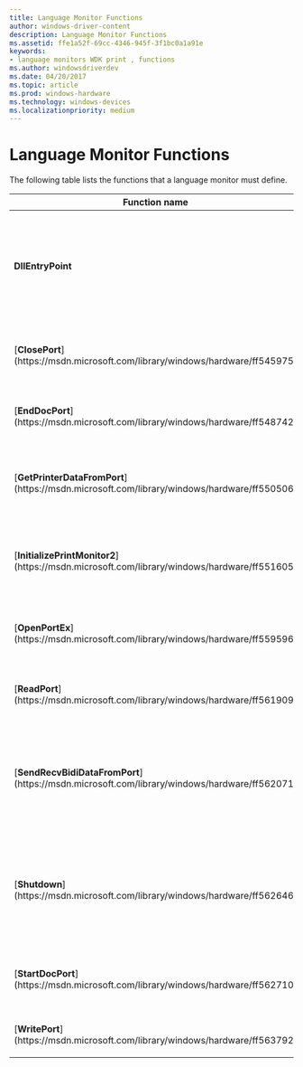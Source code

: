 ```yaml
---
title: Language Monitor Functions
author: windows-driver-content
description: Language Monitor Functions
ms.assetid: ffe1a52f-69cc-4346-945f-3f1bc0a1a91e
keywords:
- language monitors WDK print , functions
ms.author: windowsdriverdev
ms.date: 04/20/2017
ms.topic: article
ms.prod: windows-hardware
ms.technology: windows-devices
ms.localizationpriority: medium
---
```


# Language Monitor Functions





The following table lists the functions that a language monitor must define.

<table>
<colgroup>
<col width="50%" />
<col width="50%" />
</colgroup>
<thead>
<tr class="header">
<th>Function name</th>
<th>Description</th>
</tr>
</thead>
<tbody>
<tr class="odd">
<td><p><strong>DllEntryPoint</strong></p></td>
<td><p>A DLL entry point, typically called <strong>DllMain</strong>, which is described in the Microsoft Windows SDK documentation.</p></td>
</tr>
<tr class="even">
<td><p>[<strong>ClosePort</strong>](https://msdn.microsoft.com/library/windows/hardware/ff545975)</p></td>
<td><p>Closes a port when there are no printers connected to it.</p></td>
</tr>
<tr class="odd">
<td><p>[<strong>EndDocPort</strong>](https://msdn.microsoft.com/library/windows/hardware/ff548742)</p></td>
<td><p>Performs end-of-print-job tasks on a port.</p></td>
</tr>
<tr class="even">
<td><p>[<strong>GetPrinterDataFromPort</strong>](https://msdn.microsoft.com/library/windows/hardware/ff550506)</p></td>
<td><p>Optional. Polls a port for values that are stored in the registry.</p></td>
</tr>
<tr class="odd">
<td><p>[<strong>InitializePrintMonitor2</strong>](https://msdn.microsoft.com/library/windows/hardware/ff551605)</p></td>
<td><p>Initializes the print monitor and returns an instance handle.</p></td>
</tr>
<tr class="even">
<td><p>[<strong>OpenPortEx</strong>](https://msdn.microsoft.com/library/windows/hardware/ff559596)</p></td>
<td><p>Opens a port for a newly connected printer.</p></td>
</tr>
<tr class="odd">
<td><p>[<strong>ReadPort</strong>](https://msdn.microsoft.com/library/windows/hardware/ff561909)</p></td>
<td><p>Reads data from a printer port.</p></td>
</tr>
<tr class="even">
<td><p>[<strong>SendRecvBidiDataFromPort</strong>](https://msdn.microsoft.com/library/windows/hardware/ff562071)</p></td>
<td><p>Optional. Supports bidirectional communication between an application and a printer or print server.</p></td>
</tr>
<tr class="odd">
<td><p>[<strong>Shutdown</strong>](https://msdn.microsoft.com/library/windows/hardware/ff562646)</p></td>
<td><p>Optional. Deletes a monitor instance. This function is required for cluster support.</p></td>
</tr>
<tr class="even">
<td><p>[<strong>StartDocPort</strong>](https://msdn.microsoft.com/library/windows/hardware/ff562710)</p></td>
<td><p>Performs the tasks required to start a print job on a port.</p></td>
</tr>
<tr class="odd">
<td><p>[<strong>WritePort</strong>](https://msdn.microsoft.com/library/windows/hardware/ff563792)</p></td>
<td><p>Writes data to a printer port.</p></td>
</tr>
</tbody>
</table>

 

 

 




